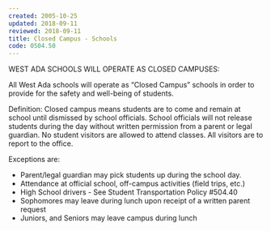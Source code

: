 ```yaml
---
created: 2005-10-25
updated: 2018-09-11
reviewed: 2018-09-11
title: Closed Campus - Schools
code: 0504.50
---
```


WEST ADA SCHOOLS WILL OPERATE AS CLOSED CAMPUSES:

All West Ada schools will operate as “Closed Campus” schools in order to provide for the safety and well-being of students.

Definition: Closed campus means students are to come and remain at school until dismissed by school officials. School officials will not release students during the day without written permission from a parent or legal guardian. No student visitors are allowed to attend classes. All visitors are to report to the office.

Exceptions are:

- Parent/legal guardian may pick students up during the school day.
- Attendance at official school, off-campus activities (field trips, etc.)
- High School drivers - See Student Transportation Policy #504.40
- Sophomores may leave during lunch upon receipt of a written parent request
- Juniors, and Seniors may leave campus during lunch
